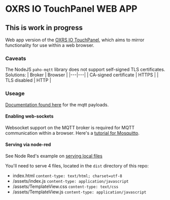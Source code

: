 # OXRS IO TouchPanel WEB APP

## This is work in progress

Web app version of the [OXRS IO TouchPanel](https://oxrs.io/docs/firmware/touch-panel-esp32.html), which aims to mirror functionality for use within a web browser.

### Caveats

The NodeJS `paho-mqtt` library does not support self-signed TLS certificates. Solutions:
| Broker | Browser |
|---|---|
| CA-signed certificate | HTTPS |
| TLS disabled | HTTP |

### Useage

[Documentation found here](https://oxrs.io/docs/firmware/touch-panel-esp32.html) for the mqtt payloads.

#### Enabling web-sockets

Websocket support on the MQTT broker is required for MQTT communication within a browser. Here's a [tutorial for Mosquitto](http://www.steves-internet-guide.com/mqtt-websockets/).

#### Serving via node-red

See Node Red's example on [serving local files](https://cookbook.nodered.org/http/serve-a-local-file)

You'll need to serve 4 files, located in the `dist` directory of this repo:

- index.html `content-type: text/html; charset=utf-8`
- /assets/index.js `content-type: application/javascript`
- /assets/TemplateView.css `content-type: text/css`
- /assets/TemplateView.js `content-type: application/javascript`
